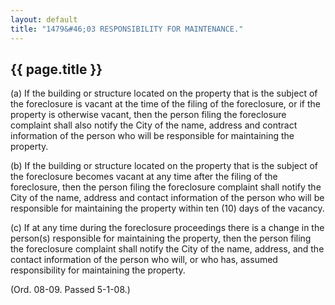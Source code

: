 ```yaml
---
layout: default 
title: "1479&#46;03 RESPONSIBILITY FOR MAINTENANCE."
---
```


{{ page.title }}
----------------

​(a) If the building or structure located on the property that is the
subject of the foreclosure is vacant at the time of the filing of the
foreclosure, or if the property is otherwise vacant, then the person
filing the foreclosure complaint shall also notify the City of the name,
address and contract information of the person who will be responsible
for maintaining the property.

​(b) If the building or structure located on the property that is the
subject of the foreclosure becomes vacant at any time after the filing
of the foreclosure, then the person filing the foreclosure complaint
shall notify the City of the name, address and contact information of
the person who will be responsible for maintaining the property within
ten (10) days of the vacancy.

​(c) If at any time during the foreclosure proceedings there is a change
in the person(s) responsible for maintaining the property, then the
person filing the foreclosure complaint shall notify the City of the
name, address, and the contact information of the person who will, or
who has, assumed responsibility for maintaining the property.

(Ord. 08-09. Passed 5-1-08.)
